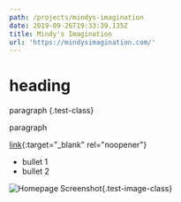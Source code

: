 ```yaml
---
path: /projects/mindys-imagination
date: 2019-09-26T19:33:39.135Z
title: Mindy's Imagination
url: 'https://mindysimagination.com/'
---
```


# heading

paragraph {.test-class}

paragraph

[link](https://mindysimagination.com/){:target="_blank" rel="noopener"}

- bullet 1
- bullet 2

![Homepage Screenshot](/assets/homepagesample-9-19.png){.test-image-class}
